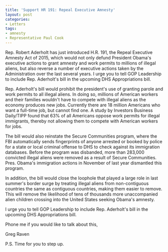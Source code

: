 ```yaml
---
title: 'Support HR 191: Repeal Executive Amnesty'
layout: post
categories:
- Letters
tags:
- amnesty
- Representative Paul Cook
---
```


Rep. Robert Aderholt has just introduced H.R. 191, the Repeal Executive Amnesty Act of 2015, which would not only defund President Obama's executive actions to grant amnesty and work permits to millions of illegal aliens, but also reverse a number of executive actions taken by the Administration over the last several years. I urge you to tell GOP Leadership to include Rep. Aderholt's bill in the upcoming DHS Appropriations bill.

Rep. Aderholt's bill would prohibit the president's use of granting parole and work permits to all illegal aliens. In doing so, millions of American workers and their families wouldn't have to compete with illegal aliens as the economy produces new jobs. Currently there are 18 million Americans who want a full-time job, but cannot find one. A study by Investors Business Daily/TIPP found that 63% of all Americans oppose work permits for illegal immigrants, thereby not allowing them to compete with American workers for jobs.

The bill would also reinstate the Secure Communities program, where the FBI automatically sends fingerprints of anyone arrested or booked by police for a state or local criminal offense to DHS to check against its immigration databases. Before the program was disbanded, more than 283,000 convicted illegal aliens were removed as a result of Secure Communities. Pres. Obama's immigration actions in November of last year dismantled this program.

In addition, the bill would close the loophole that played a large role in last summer's border surge by treating illegal aliens from non-contiguous countries the same as contiguous countries, making them easier to remove. This will remove the likelihood of tens of thousands more unaccompanied alien children crossing into the United States seeking Obama's amnesty.

I urge you to tell GOP Leadership to include Rep. Aderholt's bill in the upcoming DHS Appropriations bill.

Phone me if you would like to talk about this,

Greg Raven

P.S. Time for you to step up.